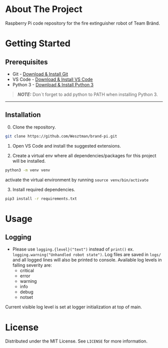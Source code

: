 # About The Project

Raspberry Pi code repository for the fire extinguisher robot of Team Bränd.

<!-- # Built With -->

# Getting Started

## Prerequisites

- Git - [Download & Install Git](https://git-scm.com/)
- VS Code - [Download & Install VS Code](https://code.visualstudio.com/)
- Python 3 - [Download & Install Python 3](https://www.python.org/downloads/)
> **_NOTE:_** Don´t forget to add python to PATH when installing Python 3.
____
## Installation
0. Clone the repository.
```bash
git clone https://github.com/Wesztman/brand-pi.git
```
1. Open VS Code and install the suggested extensions.

2. Create a virtual env where all dependencies/packages for this project will be installed.
```bash
python3 -m venv venv
```
activate the virtual environment by running `source venv/bin/activate`

3. Install required dependencies.
```bash
pip3 install -r requirements.txt
```

# Usage

## Logging
- Please use `logging.{level}("text")` instead of `print()` ex. `logging.warning("Unhandled robot state")`. Log files are saved in `logs/` and all logged lines will also be printed to console. Available log levels in falling severity are:
   - critical
   - error
   - warning
   - info
   - debug
   - notset

Current visible log level is set at logger initialization at top of main.
# License
Distributed under the MIT License. See `LICENSE` for more information.
<!-- # Contact -->

<!-- # Acknowledgements -->
